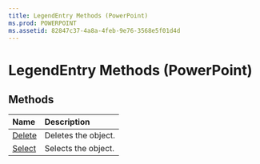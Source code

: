 ```yaml
---
title: LegendEntry Methods (PowerPoint)
ms.prod: POWERPOINT
ms.assetid: 82847c37-4a8a-4feb-9e76-3568e5f01d4d
---
```



# LegendEntry Methods (PowerPoint)

## Methods



|**Name**|**Description**|
|:-----|:-----|
|[Delete](legendentry-delete-method-powerpoint.md)|Deletes the object.|
|[Select](legendentry-select-method-powerpoint.md)|Selects the object.|

